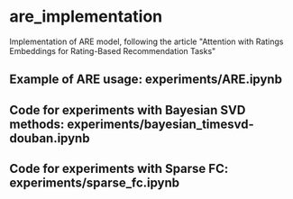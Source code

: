 # are_implementation
Implementation of ARE model, following the article "Attention with Ratings Embeddings for Rating-Based Recommendation Tasks"

## Example of ARE usage: experiments/ARE.ipynb
## Code for experiments with Bayesian SVD methods: experiments/bayesian_timesvd-douban.ipynb
## Code for experiments with Sparse FC: experiments/sparse_fc.ipynb
